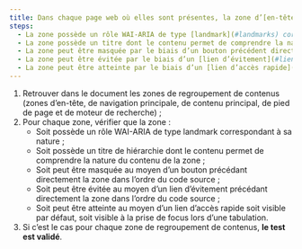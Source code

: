 ```yaml
---
title: Dans chaque page web où elles sont présentes, la zone d’[en-tête](#zone-d-en-tete), de [navigation principale](#menu-et-barre-de-navigation), de [contenu principal](#zone-de-contenu-principal), de [pied de page](#zone-de-pied-de-page) et de [moteur de recherche](#moteur-de-recherche-interne-a-un-site-web) respectent-elles au moins une de ces conditions ?
steps:
  - La zone possède un rôle WAI-ARIA de type [landmark](#landmarks) correspondant à sa nature ;
  - La zone possède un titre dont le contenu permet de comprendre la nature du contenu de la zone ;
  - La zone peut être masquée par le biais d’un bouton précédent directement la zone dans l’ordre du code source ;
  - La zone peut être évitée par le biais d’un [lien d’évitement](#liens-d-evitement-ou-d-acces-rapide) précédent directement la zone dans l’ordre du code source ;
  - La zone peut être atteinte par le biais d’un [lien d’accès rapide](#liens-d-evitement-ou-d-acces-rapide) visible ou, à défaut, visible à la prise de focus.
---
```


1. Retrouver dans le document les zones de regroupement de contenus (zones d’en-tête, de navigation principale, de contenu principal, de pied de page et de moteur de recherche) ;
2. Pour chaque zone, vérifier que la zone :
   - Soit possède un rôle WAI-ARIA de type landmark correspondant à sa nature ;
   - Soit possède un titre de hiérarchie dont le contenu permet de comprendre la nature du contenu de la zone ;
   - Soit peut être masquée au moyen d’un bouton précédant directement la zone dans l’ordre du code source ;
   - Soit peut être évitée au moyen d’un lien d’évitement précédant directement la zone dans l’ordre du code source ;
   - Soit peut être atteinte au moyen d’un lien d’accès rapide soit visible par défaut, soit visible à la prise de focus lors d’une tabulation.
3. Si c’est le cas pour chaque zone de regroupement de contenus, **le test est validé**.
